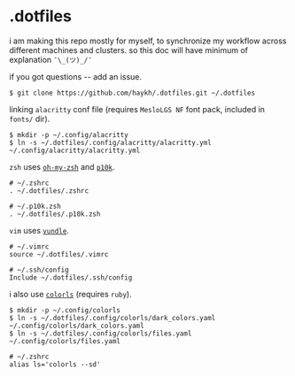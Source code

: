 # .dotfiles

i am making this repo mostly for myself, to synchronize my workflow across different machines and clusters. so this doc will have minimum of explanation `¯\_(ツ)_/¯`

if you got questions -- add an issue. 

```shell
$ git clone https://github.com/haykh/.dotfiles.git ~/.dotfiles
```

linking `alacritty` conf file (requires `MesloLGS NF` font pack, included in `fonts/` dir).
```shell
$ mkdir -p ~/.config/alacritty
$ ln -s ~/.dotfiles/.config/alacritty/alacritty.yml ~/.config/alacritty/alacritty.yml
```

`zsh` uses [`oh-my-zsh`](https://ohmyz.sh/) and [`p10k`](https://github.com/romkatv/powerlevel10k#oh-my-zsh).
```shell
# ~/.zshrc
. ~/.dotfiles/.zshrc

# ~/.p10k.zsh
. ~/.dotfiles/.p10k.zsh
```

`vim` uses [`vundle`](https://github.com/VundleVim/Vundle.vim#quick-start).
```shell
# ~/.vimrc
source ~/.dotfiles/.vimrc
```

```shell
# ~/.ssh/config
Include ~/.dotfiles/.ssh/config
```

i also use [`colorls`](https://github.com/athityakumar/colorls#installation) (requires `ruby`).
```shell
$ mkdir -p ~/.config/colorls
$ ln -s ~/.dotfiles/.config/colorls/dark_colors.yaml ~/.config/colorls/dark_colors.yaml
$ ln -s ~/.dotfiles/.config/colorls/files.yaml ~/.config/colorls/files.yaml

# ~/.zshrc
alias ls='colorls --sd'
```
